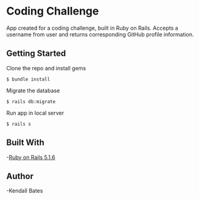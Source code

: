 # Coding Challenge

App created for a coding challenge, built in Ruby on Rails. Accepts a username from user and returns corresponding GitHub profile information.

## Getting Started

Clone the repo and install gems

```
$ bundle install
```

Migrate the database

```
$ rails db:migrate
```

Run app in local server

```
$ rails s
```
## Built With

-[Ruby on Rails 5.1.6](https://rubyonrails.org/)

## Author
-Kendall Bates
